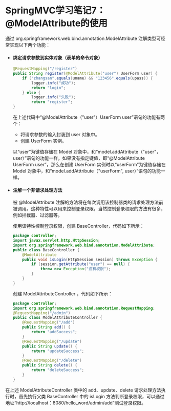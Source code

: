 # SpringMVC学习笔记7：@ModelAttribute的使用

通过 org.springframework.web.bind.annotation.ModelAttribute 注解类型可经常实现以下两个功能：

* #### 绑定请求参数到实体对象（表单的命令对象）

  ```java
  @RequestMapping("/register")
  public String register(@ModelAttribute("user") UserForm user) {
      if ("zhangsan".equals(uname) && "123456".equals(upass)) {
          logger.info("成功");
          return "login";
      } else {
          logger.info("失败");
          return "register";
  }
  ```

  在上述代码中“@ModelAttribute（"user"）UserForm user”语句的功能有两个：

  - 将请求参数的输入封装到 user 对象中。
  - 创建 UserForm 实例。

  以“user”为键值存储在 Model 对象中，和“model.addAttribute（"user"，user）”语句的功能一样。如果没有指定键值，即“@ModelAttribute UserForm user”，那么在创建 UserForm 实例时以“userForm”为键值存储在 Model 对象中，和“model.addAtttribute（"userForm", user）”语句的功能一样。

  

* #### 注解一个非请求处理方法

  被 @ModelAttribute 注解的方法将在每次调用该控制器类的请求处理方法前被调用。这种特性可以用来控制登录权限，当然控制登录权限的方法有很多，例如拦截器、过滤器等。

  使用该特性控制登录权限，创建 BaseController，代码如下所示：

  ```java
  package controller;
  import javax.servlet.http.HttpSession;
  import org.springframework.web.bind.annotation.ModelAttribute;
  public class BaseController {
      @ModelAttribute
      public void isLogin(HttpSession session) throws Exception {
          if (session.getAttribute("user") == null) {
              throw new Exception("没有权限");
          }
      }
  }
  ```

  创建 ModelAttributeController ，代码如下所示：

  ```java
  package controller;
  import org.springframework.web.bind.annotation.RequestMapping;
  @RequestMapping("/admin")
  public class ModelAttributeController {
      @RequestMapping("/add")
      public String add() {
          return "addSuccess";
      }
      @RequestMapping("/update")
      public String update() {
          return "updateSuccess";
      }
      @RequestMapping("/delete")
      public String delete() {
          return "deleteSuccess";
      }
  }
  ```



在上述 ModelAttributeController 类中的 add、update、delete 请求处理方法执行时，首先执行父类 BaseController 中的 isLogin 方法判断登录权限，可以通过地址“http://localhost：8080/hello_word/admin/add”测试登录权限。